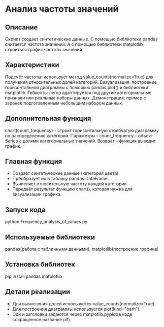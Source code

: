 # Анализ частоты значений

## Описание
Скрипт создает синтетические данные. 
С помощью библиотеки pandas считается частота значений.
А с помощью библиотеки matplotlib строиться график частоты значений.

## Характеристики
Подсчёт частоты: использует метод value_counts(normalize=True) для получения относительных долей категорий.
Визуализация: построение горизонтальной диаграммы с помощью pandas.plot() и библиотеки matplotlib.
Гибкость: легко адаптируется под другие категориальные признаки или реальные наборы данных.
Демонстрация: пример с заранее подготовленным небольшим набором данных.

## Дополнительная функция
chart(count_frequency) - строит горизонтальную столбчатую диаграмму по распределению категорий.
Параметры - count_frequency – объект Series с долями категориальных значений.
Возврат - функция выводит график.

## Главная функция
- Создаёт синтетические данные (категория цвета).
- Преобразует их в таблицу pandas.DataFrame.
- Вычисляет относительную частоту каждой категории.
- Передаёт результат функцию chart(), которая нужна для визуализации графика.

## Запуск кода
python Frequency_analysis_of_values.py

## Используемые библиотеки
pandas(работа с табличными данными), matplotlib(построение графика)

## Установка библиотек
pip install pandas matplotlib

## Детали реализации
- Для вычисления долей используется value_counts(normalize=True).
- Для построения диаграммы используется plot(kind="barh").
- Оси и заголовки задаются через matplotlib.pyplot(в коде сокращенное название plt).